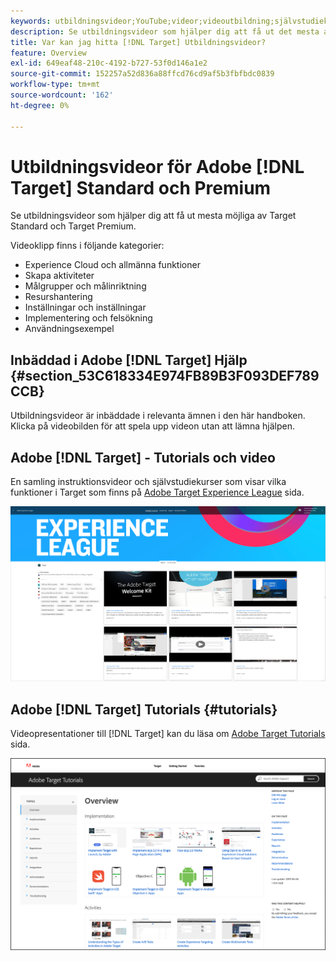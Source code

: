 ```yaml
---
keywords: utbildningsvideor;YouTube;videor;videoutbildning;självstudiekurs;självstudiekurser;video
description: Se utbildningsvideor som hjälper dig att få ut det mesta av [!DNL Target] Standard och [!DNL Target] Premium.
title: Var kan jag hitta [!DNL Target] Utbildningsvideor?
feature: Overview
exl-id: 649eaf48-210c-4192-b727-53f0d146a1e2
source-git-commit: 152257a52d836a88ffcd76cd9af5b3fbfbdc0839
workflow-type: tm+mt
source-wordcount: '162'
ht-degree: 0%

---
```


# Utbildningsvideor för Adobe [!DNL Target] Standard och Premium

Se utbildningsvideor som hjälper dig att få ut mesta möjliga av Target Standard och Target Premium.

Videoklipp finns i följande kategorier:

* Experience Cloud och allmänna funktioner
* Skapa aktiviteter
* Målgrupper och målinriktning
* Resurshantering
* Inställningar och inställningar
* Implementering och felsökning
* Användningsexempel

## Inbäddad i Adobe [!DNL Target] Hjälp {#section_53C618334E974FB89B3F093DEF789CCB}

Utbildningsvideor är inbäddade i relevanta ämnen i den här handboken. Klicka på videobilden för att spela upp videon utan att lämna hjälpen.

## Adobe [!DNL Target] - Tutorials och video

En samling instruktionsvideor och självstudiekurser som visar vilka funktioner i Target som finns på [Adobe Target Experience League](https://guided.adobe.com/#recommended/solutions/target) sida.

![Experience League videofilmer](/help/main/c-intro/assets/experience-league.png)

## Adobe [!DNL Target] Tutorials {#tutorials}

Videopresentationer till [!DNL Target] kan du läsa om [Adobe Target Tutorials](https://experienceleague.adobe.com/docs/target-learn/tutorials/overview.html) sida.

![Adobe Target Tutorials](/help/main/c-intro/assets/adobe-target-tutorials-new.png)
